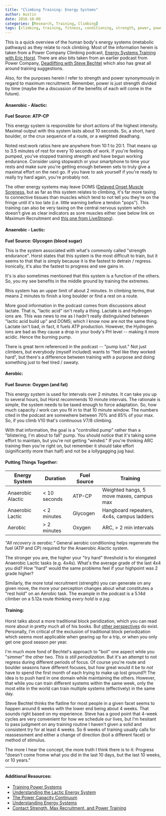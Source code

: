 ```yaml
---
title: "Climbing Training: Energy Systems"
author: Austin
date: 2016-10-09
categories: [Research, Training, Climbing]
tags: [climbing, training, fitness, conditioning, strength, power, power, endurance, strength, endurance]
---
```


This is a quick overview of the human body's energy systems (metabolic pathways) as they relate to rock climbing.  Most of the information herein
is taken from a Power Company Climbing podcast, [Energy Systems Training with Eric Horst](http://www.powercompanyclimbing.com/blog/2016/8/31/episode-10-energy-systems-training-with-eric-horst).
There are also bits taken from an earlier podcast from Power Company, [Deadlifting with Steve Bechtel](http://www.powercompanyclimbing.com/blog/2016/7/17/episode-8-deadlifting-with-steve-bechtel-and-charlie-manganiello)
which also has great all around training suggestions.  

Also, for the purposes herein I refer to strength and power synonymously in regard to maximum recruitment.  Remember, power is just strength divided by time (maybe the a discussion of the benefits of each will come in the future).

#### Anaerobic - Alactic:

**Fuel Source:  ATP-CP**  

This energy system is responsible for short actions of the highest intensity.  Maximal output with this system lasts about 10 seconds.  So, a short, hard boulder, or the crux sequence of a route, or a weighted deadhang.  

Noted rest:work ratios here are
anywhere from 10:1 to 20:1.  That means up to 3.5 minutes of rest for every 10 seconds of work.  If you're feeling pumped, you've stopped training
strength and have begun working endurance.  Consider using stopwatch or your smartphone to time your rests and make sure you're getting enough  between sets to truly give a maximal effort on the next go.  If you have to ask yourself if you're ready to really try hard again, you're probably not.

The other energy systems may leave DOMS ([Delayed Onset Muscle Soreness](https://www.acsm.org/docs/brochures/delayed-onset-muscle-soreness-(doms).pdf),
but as far as this system relates to climbing, it's far more taxing to connective tissues than muscles which tend to not tell you they're on the
fringe until it's too late (i.e. little warning before a tendon "pops").  This training can also be very taxing on the central nervous system
which doesn't give as clear indicators as sore muscles either (see below link on Maximum Recruitment and [this one from LiveStrong](http://www.livestrong.com/article/357690-central-nervous-system-lifting-weights/)).

#### Anaerobic - Lactic:

**Fuel Source:  Glycogen (blood sugar)**

This is the system associated with what's commonly called "strength endurance".  Horst states that this system is the most difficult to train, but it seems to that that is simply because it is the fastest to detrain / regress.  Ironically, it's also the fastest to progress and see gains in.
  
It's is also sometimes mentioned that this system is a function of the others.  So, you my see benefits in the middle ground by training the extremes.  

Rhis system has an upper limit of about 2 minutes.  In climbing terms, that means 2 minutes to finish a long boulder or find a rest on a route.  

More good information in the podcast comes from discussions about lactate.  That is, "lactic acid" isn't really a thing.  Lactate is and Hydrogen ions are.  This was news to me as I hadn't really distinguished between "lactic acid build up" and DOMS; which I know now are not the same thing.  Lactate isn't bad, in fact, it fuels ATP production.  However, the Hydrogen ions are bad as they cause a drop in your body's PH level -- making it more acidic.  Hence the burning pump.

There is great term referenced in the podcast 
-- "pump lust."  Not just climbers, but everybody (myself included) wants to "feel like they worked hard", but there's a difference between training
with a purpose and doing something just to feel tired / sweaty.

#### Aerobic:

**Fuel Source:  Oxygen (and fat)**

This energy system is used for intervals over 2 minutes.  It can take you up to several hours, but Horst recommends 10 minute intervals.  The 
rationale is simple, the system needs to be taxed enough to force adaptation.  So, how much capacity / work can you fit in to that 10 minute 
window.  The numbers cited in the podcast are somewhere between 70% and 85% of your max.  So, if you climb V10 that's continuous V7/8 climbing.

With that information, the goal is a "controlled pump" rather than a "blistering, I'm about to fall" pump.  You should notice that it's taking some effort to maintain, but you're not getting "winded."  If you're thinking ARC training then you're right on, but remember it should take effort (significantly more than half) and not be a lollygagging jug haul.

#### Putting Things Together:

| Energy System | Duration | Fuel Source | Training |
| ------------- | -------- | ----------- | ------ |
| Anaerobic Alactic | < 10 seconds | ATP-CP | Weighted hangs, 5 move maxes, campus max |
| Anaerobic Lactic  | < 2 minutes | Glycogen | Hangboard repeaters, 4x4s, campus ladders |
| Aerobic | > 2 minutes | Oxygen | ARC, > 2 min intervals |

*"All recovery is aerobic."*  General aerobic conditioning helps regenerate the fuel (ATP and CP) required for the Anaerobic Alactic system.

The stronger you are, the higher your "try hard" threshold is for elongated  Anaerobic Lactic tasks (e.g. 4x4s).    What's the average grade of the last 4x4 you did?  How "hard" would the same problems feel if your highpoint was 2 grade higher?

 Similarly, the more total recruitment (strength) you can generate on any given move, the more your perception changes about what constitutes a "rest hold"  on an Aerobic task.  The example in the podcast is a 5.14d climber on a 5.12a route thinking *every hold is a jug.*

#### Training:

Horst talks about a more traditional block peridization, which you can read more about in pretty much all of his books.  But [other perspectives](http://www.powercompanyclimbing.com/blog/2012/03/weather-or-not-problem-with-periodized.html) do exist.  Personally, I'm critical of the exclusion of traditional block periodization which seems most applicable when gearing up for a trip, or when you only get one good season per year.  

I'm much more fond of Bechtel's approach to "boil" one aspect while you "simmer" the other two.  *This is still periodization.*  But it's an attempt to not regress during different periods of focus.  Of course you're route and boulder seasons have different focuses, but how great would it be to *not* have to spend the first month of each trying to make up lost ground?!  The idea is to push hard in one domain while maintaining the others.  However, that while you can train different systems within the same week, only the most elite in the world can train multiple systems (effectively) in the same day.

Steve Bechtel thinks the flatline for most people in a given facet seems to happen around 6 weeks with the lower end being about 4 weeks.  That sounds right based on my experience.  Steve has a good point that 4-week cycles are very convenient for how we schedule our lives, but I'm hesitant to pass judgment on any training routine I haven't given a solid and consistent try for at least 4 weeks.  So 6 weeks of training usually calls for reassessment and either a change of direction (boil a different facet) or method of stimulus.

The more I hear the concept, the more truth I think there is to it:  Progress "doesn't come fromw what you did in the last 10 days, but the last 10 weeks, or 10 years."

-----

#### Additional Resources:

- [Training Power Systems](http://www.bodybuilding.com/fun/anaerobic-aerobic-training-methods.htm)
- [Understanding the Lactic Energy System](http://www.climbstrong.com/articles/20130626)
- [The Power Capacity Continuum](http://optimumsportsperformance.com/blog/the-power-capacity-continuum/)
- [Understanding Energy Systems](https://breakingmuscle.com/health-medicine/understanding-energy-systems-atp-pc-glycolytic-and-oxidative-oh-my)
- [Contact Strength, Max Recruitment, and Power Training](https://rockclimberstrainingmanual.com/2012/09/26/contact-strength-max-recruitment-power-training/)
